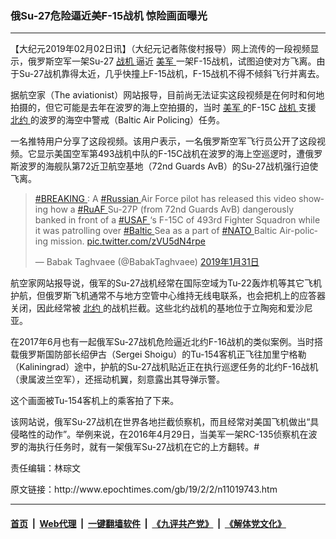### 俄Su-27危险逼近美F-15战机 惊险画面曝光
------------------------

<p>
 【大纪元2019年02月02日讯】（大纪元记者陈俊村报导）网上流传的一段视频显示，俄罗斯空军一架Su-27
 <a href="http://www.epochtimes.com/gb/tag/%E6%88%98%E6%9C%BA.html">
  战机
 </a>
 逼近
 <a href="http://www.epochtimes.com/gb/tag/%E7%BE%8E%E5%86%9B.html">
  美军
 </a>
 一架F-15战机，试图迫使对方飞离。由于Su-27战机靠得太近，几乎快撞上F-15战机，F-15战机不得不倾斜飞行并离去。
</p>
<p>
 据航空家（The aviationist）网站报导，目前尚无法证实这段视频是在何时和何地拍摄的，但它可能是去年在波罗的海上空拍摄的，当时
 <a href="http://www.epochtimes.com/gb/tag/%E7%BE%8E%E5%86%9B.html">
  美军
 </a>
 的F-15C
 <a href="http://www.epochtimes.com/gb/tag/%E6%88%98%E6%9C%BA.html">
  战机
 </a>
 支援
 <a href="http://www.epochtimes.com/gb/tag/%E5%8C%97%E7%BA%A6.html">
  北约
 </a>
 的波罗的海空中警戒（Baltic Air Policing）任务。
</p>
<p>
 一名推特用户分享了这段视频。该用户表示，一名俄罗斯空军飞行员公开了这段视频。它显示美国空军第493战机中队的F-15C战机在波罗的海上空巡逻时，遭俄罗斯波罗的海舰队第72近卫航空基地（72nd Guards AvB）的Su-27战机强行迫使飞离。
</p>
<blockquote class="twitter-tweet" data-lang="zh-tw">
 <p dir="ltr" lang="en">
  <a href="https://twitter.com/hashtag/BREAKING?src=hash&amp;ref_src=twsrc%5Etfw">
   #BREAKING
  </a>
  : A
  <a href="https://twitter.com/hashtag/Russian?src=hash&amp;ref_src=twsrc%5Etfw">
   #Russian
  </a>
  Air Force pilot has released this video showing how a
  <a href="https://twitter.com/hashtag/RuAF?src=hash&amp;ref_src=twsrc%5Etfw">
   #RuAF
  </a>
  Su-27P (from 72nd Guards AvB) dangerously banked in front of a
  <a href="https://twitter.com/hashtag/USAF?src=hash&amp;ref_src=twsrc%5Etfw">
   #USAF
  </a>
  ‘s F-15C of 493rd Fighter Squadron while it was patrolling over
  <a href="https://twitter.com/hashtag/Baltic?src=hash&amp;ref_src=twsrc%5Etfw">
   #Baltic
  </a>
  Sea as a part of
  <a href="https://twitter.com/hashtag/NATO?src=hash&amp;ref_src=twsrc%5Etfw">
   #NATO
  </a>
  Baltic Air-policing mission.
  <a href="https://t.co/zVU5dN4rpe">
   pic.twitter.com/zVU5dN4rpe
  </a>
 </p>
 <p>
  — Babak Taghvaee (@BabakTaghvaee)
  <a href="https://twitter.com/BabakTaghvaee/status/1090903463825936384?ref_src=twsrc%5Etfw">
   2019年1月31日
  </a>
 </p>
</blockquote>
<p>
 <p>
  航空家网站报导说，俄军的Su-27战机经常在国际空域为Tu-22轰炸机等其它飞机护航，但俄罗斯飞机通常不与地方空管中心维持无线电联系，也会把机上的应答器关闭，因此经常被
  <a href="http://www.epochtimes.com/gb/tag/%E5%8C%97%E7%BA%A6.html">
   北约
  </a>
  的战机拦截。这些北约战机的基地位于立陶宛和爱沙尼亚。
 </p>
 <p>
  在2017年6月也有一起俄军Su-27战机危险逼近北约F-16战机的类似案例。当时搭载俄罗斯国防部长绍伊古（Sergei Shoigu）的Tu-154客机正飞往加里宁格勒（Kaliningrad）途中，护航的Su-27战机贴近正在执行巡逻任务的北约F-16战机（隶属波兰空军），还摇动机翼，刻意露出其导弹示警。
 </p>
 <p>
  这个画面被Tu-154客机上的乘客拍了下来。
 </p>
 <p>
 </p>
 <p>
  该网站说，俄军Su-27战机在世界各地拦截侦察机，而且经常对美国飞机做出“具侵略性的动作”。举例来说，在2016年4月29日，当美军一架RC-135侦察机在波罗的海执行任务时，就有一架俄军Su-27战机在它的上方翻转。#
 </p>
 <p>
  责任编辑：林琮文
 </p>
</p>
原文链接：http://www.epochtimes.com/gb/19/2/2/n11019743.htm


------------------------
#### [首页](https://github.com/gfw-breaker/banned-news/blob/master/README.md) &nbsp;|&nbsp; [Web代理](https://github.com/labour-camp/helloworld) &nbsp;|&nbsp; [一键翻墙软件](https://github.com/gfw-breaker/nogfw/blob/master/README.md) &nbsp;|&nbsp; [《九评共产党》](https://github.com/gfw-breaker/9ping.md/blob/master/README.md#九评之一评共产党是什么) &nbsp;|&nbsp; [《解体党文化》](https://github.com/gfw-breaker/jtdwh.md/blob/master/README.md#绪论)

